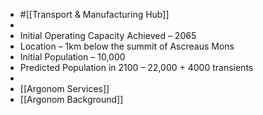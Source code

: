 - #[[Transport & Manufacturing Hub]]
-
- Initial Operating Capacity Achieved – 2065
- Location – 1km below the summit of Ascreaus Mons
- Initial Population – 10,000
- Predicted Population in 2100 – 22,000 + 4000 transients
-
- [[Argonom Services]]
- [[Argonom Background]]
